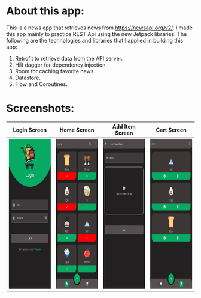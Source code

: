 # About this app:
This is a news app that retrieves news from https://newsapi.org/v2/. I made this app mainly to practice REST Api using the new Jetpack libraries.
The following are the technologies and libraries that I applied in building this app:
1) Retrofit to retrieve data from the API server.
2) Hilt dagger for dependency injection.
3) Room for caching favorite news.
4) Datastore.
5) Flow and Coroutines.

# Screenshots:

Login Screen               |  Home Screen              | Add Item Screen           | Cart Screen
:-------------------------:|:-------------------------:|:-------------------------:|:-------------------------:
<img src="https://github.com/om2013ab/ShoppingListApp/blob/master/WhatsApp%20Image%202022-04-11%20at%2011.44.57%20PM%20(1).jpeg" width="200" height="400" /> | <img src="https://github.com/om2013ab/ShoppingListApp/blob/master/WhatsApp%20Image%202022-04-11%20at%2011.44.56%20PM.jpeg" width="200" height="400" /> | <img src="https://github.com/om2013ab/ShoppingListApp/blob/master/WhatsApp%20Image%202022-04-11%20at%2011.44.57%20PM%20(2).jpeg" width="200" height="400" /> | <img src="https://github.com/om2013ab/ShoppingListApp/blob/master/WhatsApp%20Image%202022-04-11%20at%2011.44.57%20PM.jpeg" width="200" height="400" />


